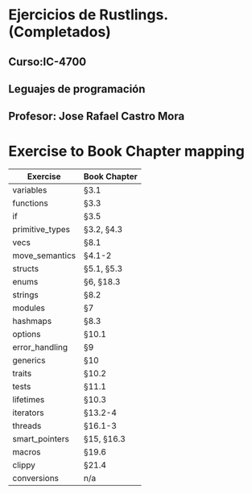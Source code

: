 # Ejercicios de Rustlings. (Completados)
## Curso:IC-4700
## Leguajes de programación 
## Profesor: Jose Rafael Castro Mora

# Exercise to Book Chapter mapping

| Exercise               | Book Chapter        |
| ---------------------- | ------------------- |
| variables              | §3.1                |
| functions              | §3.3                |
| if                     | §3.5                |
| primitive_types        | §3.2, §4.3          |
| vecs                   | §8.1                |
| move_semantics         | §4.1-2              |
| structs                | §5.1, §5.3          |
| enums                  | §6, §18.3           |
| strings                | §8.2                |
| modules                | §7                  |
| hashmaps               | §8.3                |
| options                | §10.1               |
| error_handling         | §9                  |
| generics               | §10                 |
| traits                 | §10.2               |
| tests                  | §11.1               |
| lifetimes              | §10.3               |
| iterators              | §13.2-4             |
| threads                | §16.1-3             |
| smart_pointers         | §15, §16.3          |
| macros                 | §19.6               |
| clippy                 | §21.4               |
| conversions            | n/a                 |
